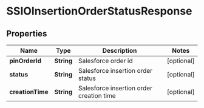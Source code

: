 

# SSIOInsertionOrderStatusResponse


## Properties

Name | Type | Description | Notes
------------ | ------------- | ------------- | -------------
**pinOrderId** | **String** | Salesforce order id |  [optional]
**status** | **String** | Salesforce insertion order status |  [optional]
**creationTime** | **String** | Salesforce insertion order creation time |  [optional]




